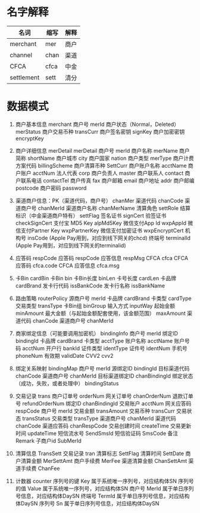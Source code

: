 
# 名字解释

|名词       | 缩写 | 解释 |
|----------|------|------|
|merchant  | mer  | 商户 |
|channel   | chan | 渠道 |
|CFCA      | cfca | 中金 |
|settlement| sett | 清分 |


# 数据模式

1. 商户基本信息	merchant
商户号	merId
商户状态（Normal，Deleted）	merStatus
商户交易币种	transCurr
商户签名密钥	signKey
商户加密密钥	encryptKey

2. 商户详细信息 merDetail	merDetail
商户号	merId
商户名称	merName
商户简称	shortName
商户城市	city
商户国家	nation
商户类型	merType
商户计费方案代码	billingScheme
商户清算币种	SettCurr
商户账户名称	acctName
商户账户	acctNum
法人代表	corp
商户负责人	master
商户联系人	contact
商户联系电话	contactTel
商户传真	fax
商户邮箱	email
商户地址	addr
商户邮编	postcode
商户密码	password

3. 渠道商户信息：PK（渠道代码，商户号）	chanMer
渠道代码	chanCode
渠道商户号	chanMerId
渠道商户名称	chanMerName
清算角色	settRole
结算标识（中金渠道商户特有）	settFlag
签名证书	signCert
验签证书	checkSignCert
支付宝 MD5 Key	alpMd5Key
微信支付App Id	wxpAppId
微信支付Partner Key	wxpPartnerKey
微信支付加密证书	wxpEncryptCert
机构号     insCode (Apple Pay用到，对应到线下网关的chcd)
终端号     terminalId (Apple Pay用到，对应到线下网关的terminalid)

4. 应答码	respCode
应答码	respCode
应答信息	respMsg
CFCA	cfca
CFCA 应答码	cfca.code
CFCA 应答信息	cfca.msg

5. 卡Bin	cardBin
卡Bin	bin
卡Bin长度	binLen
卡号长度	cardLen
卡品牌	cardBrand
发卡行代码 issBankCode
发卡行名称 issBankName

6. 路由策略	routerPolicy
源商户号	merId
卡品牌	cardBrand
卡类型	cardType
交易类型	transType
卡Bin组	binGroup
输入方式	inputWay
起始金额	minAmount
最大金额（与起始金额配套使用，该金额范围）	maxAmount
渠道代码	chanCode
渠道商户号	chanMerId

7. 商家绑定信息（可能要调用加密机）	bindingInfo
商户号 merId
绑定ID	bindingId
卡品牌 cardBrand
卡类型 acctType
账户名称	acctName
账户号码   acctNum
开户行 bankId
证件类型       identType
证件号 identNum
手机号	phoneNum
有效期	validDate
CVV2	cvv2

8. 绑定关系映射	bindingMap
商户号	merId
源绑定ID	bindingId
目标渠道代码	chanCode
渠道商户号	chanMerId
目标渠道绑定ID	chanBindingId
绑定状态（成功，失败，或者处理中）    bindingStatus

9. 交易记录	trans
商户订单号	orderNum
网关订单号	chanOrderNum
退款订单号	refundOrderNum
绑定ID	chanBindingId
交易账户	acctNum
网关应答码	respCode
商户号	merId
交易金额	transAmount
交易币种	transCurr
交易状态	transStatus
交易类型 transType
渠道商户号	chanMerId
渠道代码	chanCode
渠道应答码	chanRespCode
交易创建时间	createTime
交易更新时间	updateTime
短信流水号 SendSmsId
短信验证码 SmsCode
备注 Remark
子商户id SubMerId

10. 清算信息 TransSett
交易记录 tran
清算标志 SettFlag
清算时间 SettDate
商户清算金额 MerSettAmt
商户手续费 MerFee
渠道清算金额 ChanSettAmt
渠道手续费 ChanFee

11. 计数器 counter
序列号的键   Key      属于系统唯一序列号，对应结构体SN
序列号的值   Value    属于系统唯一序列号，对应结构体SN
商户号 MerId   属于单日序列号信息，对应结构体DaySN
终端号 TermId  属于单日序列号信息，对应结构体DaySN
序列号 Sn      属于单日序列号信息，对应结构体DaySN
